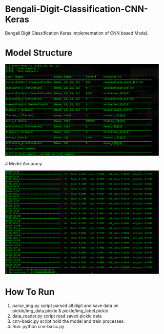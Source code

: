 # Bengali-Digit-Classification-CNN-Keras
Bengali Digit Classification Keras implementation of CNN based Model.

# Model Structure
<p align="center">
  <img src="cnn-basic-model.png" />
</p>
# Model Accuracy 
<p align="center">
  <img src="cnn-basic-acc.png" />
</p>

# How To Run
1. parse_img.py script parsed all digit and save data on  pickle/img_data.pickle & pickle/img_label.pickle
2. data_reader.py script read saved pickle data
3. cnn-basic.py script hold the model and train processes.
4. Run: python cnn-basic.py
